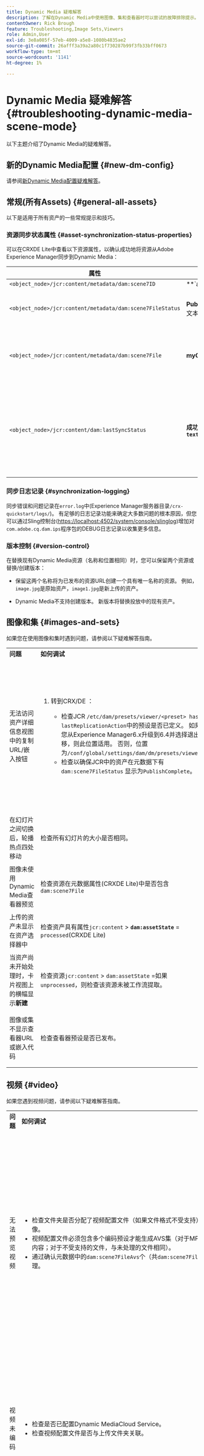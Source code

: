 ```yaml
---
title: Dynamic Media 疑难解答
description: 了解在Dynamic Media中使用图像、集和查看器时可以尝试的故障排除提示。
contentOwner: Rick Brough
feature: Troubleshooting,Image Sets,Viewers
role: Admin,User
exl-id: 3e8a085f-57eb-4009-a5e8-1080b4835ae2
source-git-commit: 26afff3a39a2a80c1f730287b99f3fb33bff0673
workflow-type: tm+mt
source-wordcount: '1141'
ht-degree: 1%

---
```


# Dynamic Media 疑难解答 {#troubleshooting-dynamic-media-scene-mode}

以下主题介绍了Dynamic Media的疑难解答。

## 新的Dynamic Media配置 {#new-dm-config}

请参阅[新Dynamic Media配置疑难解答](/help/assets/dynamic-media/config-dm.md#troubleshoot-dm-config)。

## 常规(所有Assets) {#general-all-assets}

以下是适用于所有资产的一些常规提示和技巧。

### 资源同步状态属性 {#asset-synchronization-status-properties}

可以在CRXDE Lite中查看以下资源属性，以确认成功地将资源从Adobe Experience Manager同步到Dynamic Media：

| **属性** | **示例** | **描述** |
|---|---|---|
| `<object_node>/jcr:content/metadata/dam:scene7ID` | **`a|364266`** | 表示节点已链接到Dynamic Media的一般指示符。 |
| `<object_node>/jcr:content/metadata/dam:scene7FileStatus` | **PublishComplete**&#x200B;或错误文本 | 将资源上传到Dynamic Media的状态。 |
| `<object_node>/jcr:content/metadata/dam:scene7File` | **myCompany/myAssetID** | 必须填充以生成指向Dynamic Media远程资产的URL。 |
| `<object_node>/jcr:content/dam:lastSyncStatus` | **成功**&#x200B;或&#x200B;**失败：`<error text>`** | 资产（旋转集、图像集等）、图像预设、查看器预设、图像映射更新的同步状态，或者已编辑的图像的同步状态。 |

### 同步日志记录 {#synchronization-logging}

同步错误和问题记录在`error.log`中(Experience Manager服务器目录`/crx-quickstart/logs/`)。 有足够的日志记录功能来确定大多数问题的根本原因，但您可以通过Sling控制台([https://localhost:4502/system/console/slinglog](https://localhost:4502/system/console/slinglog))增加对`com.adobe.cq.dam.ips`程序包的DEBUG日志记录以收集更多信息。

### 版本控制 {#version-control}

在替换现有Dynamic Media资源（名称和位置相同）时，您可以保留两个资源或替换/创建版本：

* 保留这两个名称将为已发布的资源URL创建一个具有唯一名称的资源。 例如，`image.jpg`是原始资产，`image1.jpg`是新上传的资产。

* Dynamic Media不支持创建版本。 新版本将替换投放中的现有资产。

## 图像和集 {#images-and-sets}

如果您在使用图像和集时遇到问题，请参阅以下疑难解答指南。

<table>
 <tbody>
  <tr>
   <td><strong>问题</strong></td>
   <td><strong>如何调试</strong></td>
   <td><strong>解决方案</strong></td>
  </tr>
  <tr>
   <td>无法访问资产详细信息视图中的复制URL/嵌入按钮</td>
   <td>
    <ol>
     <li><p>转到CRX/DE ：</p>
      <ul>
       <li>检查JCR <code>/etc/dam/presets/viewer/&lt;preset&gt; has lastReplicationAction</code>中的预设是否已定义。 如果您从Experience Manager6.x升级到6.4并选择退出迁移，则此位置适用。 否则，位置为<code>/conf/global/settings/dam/dm/presets/viewer</code>。</li>
       <li>检查以确保JCR中的资产在元数据下有<code>dam:scene7FileStatus</code><strong> </strong>显示为<code>PublishComplete</code>。</li>
      </ul> </li>
    </ol> </td>
   <td><p>刷新页面/导航到其他页面并返回（必须重新编译侧边栏JSP）</p> <p>如果这行不通：</p>
    <ul>
     <li>Publish资源。</li>
     <li>重新上传资源并发布。</li>
    </ul> </td>
  </tr>
  <tr>
   <td>在幻灯片之间切换后，轮播热点四处移动</td>
   <td><p>检查所有幻灯片的大小是否相同。</p> </td>
   <td><p>仅对轮播使用具有相同大小的图像。</p> </td>
  </tr>
  <tr>
   <td>图像未使用Dynamic Media查看器预览</td>
   <td><p>检查资源在元数据属性(CRXDE Lite)中是否包含<code>dam:scene7File</code></p> </td>
   <td><p>检查所有资产是否已完成处理。</p> </td>
  </tr>
  <tr>
   <td>上传的资产未显示在资产选择器中</td>
   <td><p>检查资产具有属性<code>jcr:content</code> &gt; <strong><code>dam:assetState</code></strong> = <code>processed</code>(CRXDE Lite)</p> </td>
   <td><p>检查所有资产是否已完成处理。</p> </td>
  </tr>
  <tr>
   <td>当资产尚未开始处理时，卡片视图上的横幅显示<strong>新建</strong></td>
   <td>检查资源<code>jcr:content</code> &gt; <code>dam:assetState</code> =如果<code>unprocessed</code>，则检查该资源未被工作流提取。</td>
   <td>等到工作流拾取资产为止。</td>
  </tr>
  <tr>
   <td>图像或集不显示查看器URL或嵌入代码</td>
   <td>检查查看器预设是否已发布。</td>
   <td><p>转到<strong>工具</strong> &gt; <strong>Assets</strong> &gt; <strong>查看器预设</strong>并发布查看器预设。</p> </td>
  </tr>
 </tbody>
</table>

## 视频 {#video}

如果您遇到视频问题，请参阅以下疑难解答指南。

<table>
 <tbody>
  <tr>
   <td><strong>问题</strong></td>
   <td><strong>如何调试</strong></td>
   <td><strong>解决方案</strong></td>
  </tr>
  <tr>
   <td>无法预览视频</td>
   <td>
    <ul>
     <li>检查文件夹是否分配了视频配置文件（如果文件格式不受支持）。 如果不受支持，则仅显示图像。</li>
     <li>视频配置文件必须包含多个编码预设才能生成AVS集（对于MP4文件，单个编码将被视为视频内容；对于不受支持的文件，与未处理的文件相同）。</li>
     <li>通过确认元数据中的<code>dam:scene7FileAvs</code>个（共<code>dam:scene7File</code>个），检查视频是否已完成处理。</li>
    </ul> </td>
   <td>
    <ol>
     <li>将视频配置文件分配给文件夹。</li>
     <li>编辑视频配置文件以包含多个编码预设。</li>
     <li>等待视频完成处理。</li>
     <li>在重新加载视频之前，请确保Dynamic Media编码视频工作流未运行。<br/> </li>
     <li>重新上传视频。</li>
    </ol> </td>
  </tr>
  <tr>
   <td>视频未编码</td>
   <td>
    <ul>
     <li>检查是否已配置Dynamic MediaCloud Service。</li>
     <li>检查视频配置文件是否与上传文件夹关联。</li>
    </ul> </td>
   <td>
    <ol>
     <li>检查是否已正确设置Cloud Service下的Dynamic Media配置。</li>
     <li>检查文件夹是否具有视频配置文件。 此外，检查视频配置文件。</li>
    </ol> </td>
  </tr>
  <tr>
   <td>视频处理耗时过长</td>
   <td><p>要确定视频编码是否仍在进行中或是否已进入失败状态，请执行以下操作：</p>
    <ul>
     <li>检查视频状态<code>https://localhost:4502/crx/de/index.jsp#/content/dam/folder/videomp4/jcr%3Acontent</code> &gt; <code>dam:assetState</code></li>
    </ul> </td>
   <td> </td>
  </tr>
  <tr>
   <td>缺少视频演绎版</td>
   <td><p>上传视频时，但没有编码呈现版本：</p>
    <ul>
     <li>检查文件夹是否分配了视频配置文件。</li>
     <li>通过确认元数据中的<code>dam:scene7FileAvs</code>，检查视频是否已完成处理。</li>
    </ul> </td>
   <td>
    <ol>
     <li>将视频配置文件分配给文件夹。</li>
     <li>等待视频完成处理。<br /> </li>
    </ol> </td>
  </tr>
 </tbody>
</table>

## 查看器 {#viewers}

如果查看者遇到问题，请参阅以下疑难解答指南。

### 问题：查看器预设未发布 {#viewers-not-published}

**如何调试**

1. 继续到示例管理器诊断页面： `https://localhost:4502/libs/dam/gui/content/s7dam/samplemanager/samplemanager.html`。
1. 观察计算值。 正确操作时，您会看到以下内容： `_DMSAMPLE status: 0 unsyced assets - activation not necessary _OOTB status: 0 unsyced assets - 0 unactivated assets`。

   >[!NOTE]
   >
   >配置Dynamic Media云设置后，可能需要大约10分钟才能同步查看器资源。

1. 如果仍有未激活的资源，请选择&#x200B;**列出所有未激活的Assets**&#x200B;按钮之一以查看详细信息。

**解决方案**

1. 导航到管理工具中的查看器预设列表： `https://localhost:4502/libs/dam/gui/content/s7dam/samplemanager/samplemanager.html`
1. 选择所有查看器预设，然后选择&#x200B;**Publish**。
1. 导航回示例管理器，并观察未激活的资源计数现在为零。

### 问题：查看器预设图稿在资产详细信息中预览或复制URL/嵌入代码中返回404 {#viewer-preset-404}

**如何调试**

在CRXDE Lite中，执行以下操作：

1. 导航到Dynamic Media同步文件夹中的`<sync-folder>/_CSS/_OOTB`文件夹（例如，`/content/dam/_CSS/_OOTB`）。
1. 查找有问题的资源的元数据节点（例如，`<sync-folder>/_CSS/_OOTB/CarouselDotsLeftButton_dark_sprite.png/jcr:content/metadata/`）。
1. 检查是否存在`dam:scene7*`属性。 如果资产已成功同步和发布，您会看到`dam:scene7FileStatus`设置为&#x200B;**PublishComplete**。
1. 尝试通过连接以下属性和字符串文本的值来直接从Dynamic Media请求图稿：

   * `dam:scene7Domain`
   * `"is/content"`
   * `dam:scene7Folder`
   * `<asset-name>`
示例： `https://<server>/is/content/myfolder/_CSS/_OOTB/CarouselDotsLeftButton_dark_sprite.png`

**解决方案**

如果示例资产或查看器预设图稿尚未同步或发布，请重新启动整个复制/同步过程：

1. 导航到CRXDE Lite。
1. 删除`<sync-folder>/_CSS/_OOTB`。
1. 导航到CRX包管理器： `https://localhost:4502/crx/packmgr/`。
1. 在列表中搜索查看器包；它以`cq-dam-scene7-viewers-content`开头。
1. 选择&#x200B;**重新安装**。
1. 在Cloud Service下，导航到Dynamic Media配置页面，然后打开适用于Dynamic Media - S7配置的配置对话框。
1. 不做更改，选择&#x200B;**保存**。
此save操作会再次触发逻辑以创建并同步示例资产、查看器预设CSS和图稿。

### 问题：查看器预设创作中未加载图像预览 {#image-preview-not-loading}

**解决方案**

1. 在Experience Manager中，选择Experience Manager徽标以访问全局导航控制台，然后导航到&#x200B;**[!UICONTROL 工具]** > **[!UICONTROL 常规]** > **[!UICONTROL CRXDE Lite]**。
1. 在左边栏中，导航到位于以下位置的示例内容文件夹：

   `/content/dam/_DMSAMPLE`

1. 删除`_DMSAMPLE`文件夹。
1. 在左边栏中，导航到位于以下位置的预设文件夹：

   `/conf/global/settings/dam/dm/presets/viewer`

1. 删除`viewer`文件夹。
1. 在CRXDE Lite页面的左上角附近，选择&#x200B;**[!UICONTROL 全部保存]**。
1. 在CRXDE Lite页面的左上角，选择&#x200B;**返回主页**&#x200B;图标。
1. 在Cloud Service[&#128279;](/help/assets/dynamic-media/config-dm.md#configuring-dynamic-media-cloud-services)中重新创建Dynamic Media配置。
